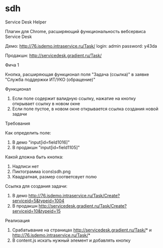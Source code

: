 # sdh
Service Desk Helper

Плагин для Chrome, расширяющий функциональность вебсервиса Service Desk

Демо:
http://76.isdemo.intraservice.ru/Task/
login:  admin
password: y43da

Продакшн:
http://servicedesk.gradient.ru/Task/

Фича 1

Кнопка, расширяющая функционал поля "Задача (ссылка)" в заявке "Служба поддержки ИТ/УКО (обращение)"

Функционал

1. Если поле содержит валидную ссылку, нажатие на кнопку открывает ссылку в новом окне
2. Если поле пустое, в новом окне открывается ссылка создания новой задачи

Требования

Как определить поле:
1. В демо "input[id=field1016]"
2. В продакшн "input[id=field1105]"

Какой дложна быть кнопка:
1. Надписи нет
2. Пиктограмма icons\sdh.png
3. Квадратная, размер соответсвует полю

Ссылка для создания задачи:
1. В демо http://76.isdemo.intraservice.ru/Task/Create?serviceid=5&typeid=1004
2. В продакшн http://servicedesk.gradient.ru/Task/Create?serviceid=10&typeid=15

Реализация
1. Срабатывание на страницах http://servicedesk.gradient.ru/Task/* и http://76.isdemo.intraservice.ru/Task/*
2. В content.js искать нужный элемент и добавлять кнопку
